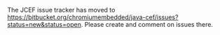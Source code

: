 The JCEF issue tracker has moved to https://bitbucket.org/chromiumembedded/java-cef/issues?status=new&status=open. Please create and comment on issues there.
